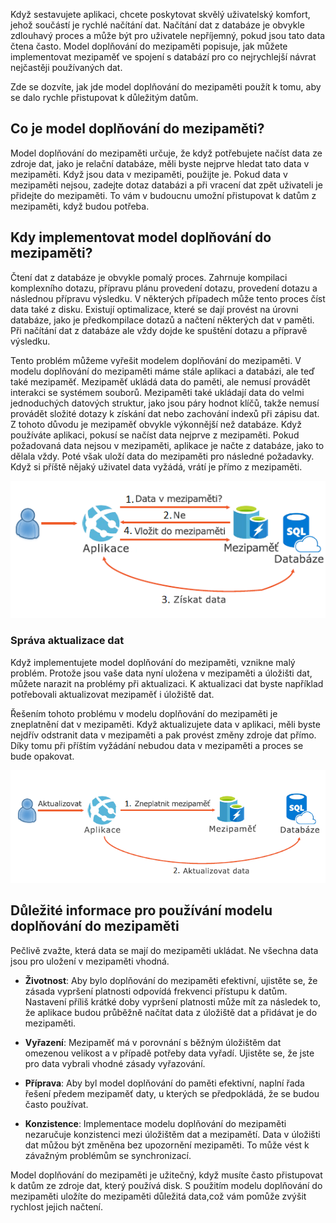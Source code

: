 Když sestavujete aplikaci, chcete poskytovat skvělý uživatelský komfort, jehož součástí je rychlé načítání dat. Načítání dat z databáze je obvykle zdlouhavý proces a může být pro uživatele nepříjemný, pokud jsou tato data čtena často. Model doplňování do mezipaměti popisuje, jak můžete implementovat mezipaměť ve spojení s databází pro co nejrychlejší návrat nejčastěji používaných dat.

Zde se dozvíte, jak jde model doplňování do mezipaměti použít k tomu, aby se dalo rychle přistupovat k důležitým datům.

## <a name="what-is-the-cache-aside-pattern"></a>Co je model doplňování do mezipaměti?

Model doplňování do mezipaměti určuje, že když potřebujete načíst data ze zdroje dat, jako je relační databáze, měli byste nejprve hledat tato data v mezipaměti. Když jsou data v mezipaměti, použijte je. Pokud data v mezipaměti nejsou, zadejte dotaz databázi a při vracení dat zpět uživateli je přidejte do mezipaměti. To vám v budoucnu umožní přistupovat k datům z mezipaměti, když budou potřeba.

## <a name="when-to-implement-the-cache-aside-pattern"></a>Kdy implementovat model doplňování do mezipaměti?

Čtení dat z databáze je obvykle pomalý proces. Zahrnuje kompilaci komplexního dotazu, přípravu plánu provedení dotazu, provedení dotazu a následnou přípravu výsledku. V některých případech může tento proces číst data také z disku. Existují optimalizace, které se dají provést na úrovni databáze, jako je předkompilace dotazů a načtení některých dat v paměti. Při načítání dat z databáze ale vždy dojde ke spuštění dotazu a přípravě výsledku.

Tento problém můžeme vyřešit modelem doplňování do mezipaměti. V modelu doplňování do mezipaměti máme stále aplikaci a databázi, ale teď také mezipaměť. Mezipaměť ukládá data do paměti, ale nemusí provádět interakci se systémem souborů. Mezipaměti také ukládají data do velmi jednoduchých datových struktur, jako jsou páry hodnot klíčů, takže nemusí provádět složité dotazy k získání dat nebo zachování indexů při zápisu dat. Z tohoto důvodu je mezipaměť obvykle výkonnější než databáze. Když používáte aplikaci, pokusí se načíst data nejprve z mezipaměti. Pokud požadovaná data nejsou v mezipaměti, aplikace je načte z databáze, jako to dělala vždy. Poté však uloží data do mezipaměti pro následné požadavky. Když si příště nějaký uživatel data vyžádá, vrátí je přímo z mezipaměti.

![Diagram načítání dat do mezipaměti](../media/8-cache-aside-set-cache.png)

### <a name="how-to-manage-updating-data"></a>Správa aktualizace dat

Když implementujete model doplňování do mezipaměti, vznikne malý problém. Protože jsou vaše data nyní uložena v mezipaměti a úložišti dat, můžete narazit na problémy při aktualizaci. K aktualizaci dat byste například potřebovali aktualizovat mezipaměť i úložiště dat.

Řešením tohoto problému v modelu doplňování do mezipaměti je zneplatnění dat v mezipaměti. Když aktualizujete data v aplikaci, měli byste nejdřív odstranit data v mezipaměti a pak provést změny zdroje dat přímo. Díky tomu při příštím vyžádání nebudou data v mezipaměti a proces se bude opakovat. 

![Diagram zneplatnění dat uložených v mezipaměti](../media/8-cache-aside-invalidate.png)

## <a name="considerations-for-using-the-cache-aside-pattern"></a>Důležité informace pro používání modelu doplňování do mezipaměti

Pečlivě zvažte, která data se mají do mezipaměti ukládat. Ne všechna data jsou pro uložení v mezipaměti vhodná.

- **Životnost**: Aby bylo doplňování do mezipaměti efektivní, ujistěte se, že zásada vypršení platnosti odpovídá frekvenci přístupu k datům. Nastavení příliš krátké doby vypršení platnosti může mít za následek to, že aplikace budou průběžně načítat data z úložiště dat a přidávat je do mezipaměti.

- **Vyřazení**: Mezipaměť má v porovnání s běžným úložištěm dat omezenou velikost a v případě potřeby data vyřadí. Ujistěte se, že jste pro data vybrali vhodné zásady vyřazování.

- **Příprava**: Aby byl model doplňování do paměti efektivní, naplní řada řešení předem mezipaměť daty, u kterých se předpokládá, že se budou často používat.

- **Konzistence**: Implementace modelu doplňování do mezipaměti nezaručuje konzistenci mezi úložištěm dat a mezipamětí. Data v úložišti dat můžou být změněna bez upozornění mezipaměti. To může vést k závažným problémům se synchronizací.

Model doplňování do mezipaměti je užitečný, když musíte často přistupovat k datům ze zdroje dat, který používá disk. S použitím modelu doplňování do mezipaměti uložíte do mezipaměti důležitá data,což vám pomůže zvýšit rychlost jejich načtení. 